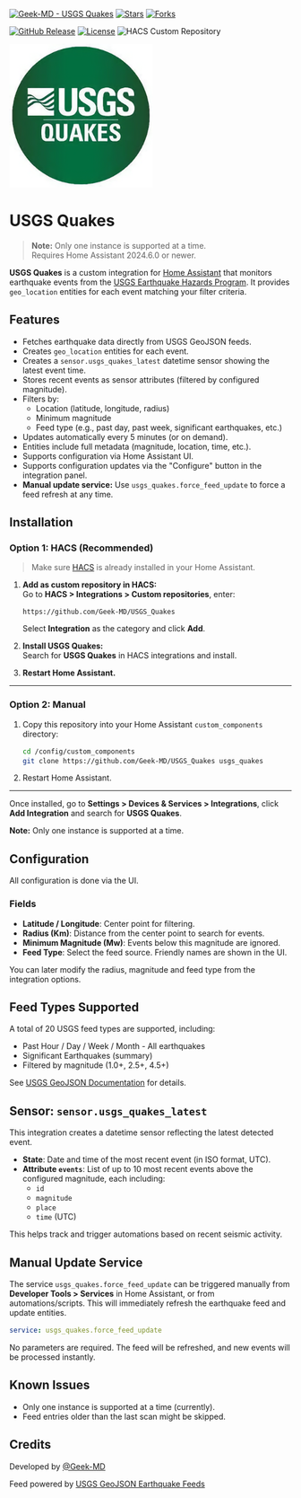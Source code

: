 [![Geek-MD - USGS Quakes](https://img.shields.io/static/v1?label=Geek-MD&message=USGS%20Quakes&color=blue&logo=github)](https://github.com/Geek-MD/USGS_Quakes)
[![Stars](https://img.shields.io/github/stars/Geek-MD/USGS_Quakes?style=social)](https://github.com/Geek-MD/USGS_Quakes)
[![Forks](https://img.shields.io/github/forks/Geek-MD/USGS_Quakes?style=social)](https://github.com/Geek-MD/USGS_Quakes)

[![GitHub Release](https://img.shields.io/github/release/Geek-MD/USGS_Quakes?include_prereleases&sort=semver&color=blue)](https://github.com/Geek-MD/USGS_Quakes/releases)
[![License](https://img.shields.io/badge/License-MIT-blue)](#license)
![HACS Custom Repository](https://img.shields.io/badge/HACS-Custom%20Repository-blue)

![USGS Quakes Icon](https://github.com/Geek-MD/USGS_Quakes/blob/main/icon.png?raw=true)

# USGS Quakes

> **Note:** Only one instance is supported at a time.  
> Requires Home Assistant 2024.6.0 or newer.

**USGS Quakes** is a custom integration for [Home Assistant](https://www.home-assistant.io) that monitors earthquake events from the [USGS Earthquake Hazards Program](https://earthquake.usgs.gov/). It provides `geo_location` entities for each event matching your filter criteria.

## Features

- Fetches earthquake data directly from USGS GeoJSON feeds.
- Creates `geo_location` entities for each event.
- Creates a `sensor.usgs_quakes_latest` datetime sensor showing the latest event time.
- Stores recent events as sensor attributes (filtered by configured magnitude).
- Filters by:
  - Location (latitude, longitude, radius)
  - Minimum magnitude
  - Feed type (e.g., past day, past week, significant earthquakes, etc.)
- Updates automatically every 5 minutes (or on demand).
- Entities include full metadata (magnitude, location, time, etc.).
- Supports configuration via Home Assistant UI.
- Supports configuration updates via the "Configure" button in the integration panel.
- **Manual update service:** Use `usgs_quakes.force_feed_update` to force a feed refresh at any time.

## Installation

### Option 1: HACS (Recommended)

> Make sure [HACS](https://hacs.xyz/) is already installed in your Home Assistant.

1. **Add as custom repository in HACS:**  
   Go to **HACS > Integrations > Custom repositories**, enter:

   ```
   https://github.com/Geek-MD/USGS_Quakes
   ```

   Select **Integration** as the category and click **Add**.

2. **Install USGS Quakes:**  
   Search for **USGS Quakes** in HACS integrations and install.

3. **Restart Home Assistant.**

---

### Option 2: Manual

1. Copy this repository into your Home Assistant `custom_components` directory:

    ```bash
    cd /config/custom_components
    git clone https://github.com/Geek-MD/USGS_Quakes usgs_quakes
    ```

2. Restart Home Assistant.

---

Once installed, go to **Settings > Devices & Services > Integrations**, click **Add Integration** and search for **USGS Quakes**.

**Note:** Only one instance is supported at a time.

## Configuration

All configuration is done via the UI.

### Fields

- **Latitude / Longitude**: Center point for filtering.
- **Radius (Km)**: Distance from the center point to search for events.
- **Minimum Magnitude (Mw)**: Events below this magnitude are ignored.
- **Feed Type**: Select the feed source. Friendly names are shown in the UI.

You can later modify the radius, magnitude and feed type from the integration options.

## Feed Types Supported

A total of 20 USGS feed types are supported, including:

- Past Hour / Day / Week / Month - All earthquakes
- Significant Earthquakes (summary)
- Filtered by magnitude (1.0+, 2.5+, 4.5+)

See [USGS GeoJSON Documentation](https://earthquake.usgs.gov/earthquakes/feed/v1.0/geojson.php) for details.

## Sensor: `sensor.usgs_quakes_latest`

This integration creates a datetime sensor reflecting the latest detected event.

- **State**: Date and time of the most recent event (in ISO format, UTC).
- **Attribute `events`**: List of up to 10 most recent events above the configured magnitude, each including:
  - `id`
  - `magnitude`
  - `place`
  - `time` (UTC)

This helps track and trigger automations based on recent seismic activity.

## Manual Update Service

The service `usgs_quakes.force_feed_update` can be triggered manually from **Developer Tools > Services** in Home Assistant, or from automations/scripts. This will immediately refresh the earthquake feed and update entities.

```yaml
service: usgs_quakes.force_feed_update
```

No parameters are required. The feed will be refreshed, and new events will be processed instantly.

## Known Issues

- Only one instance is supported at a time (currently).
- Feed entries older than the last scan might be skipped.

## Credits

Developed by [@Geek-MD](https://github.com/Geek-MD)

Feed powered by [USGS GeoJSON Earthquake Feeds](https://earthquake.usgs.gov/earthquakes/feed/v1.0/geojson.php)
